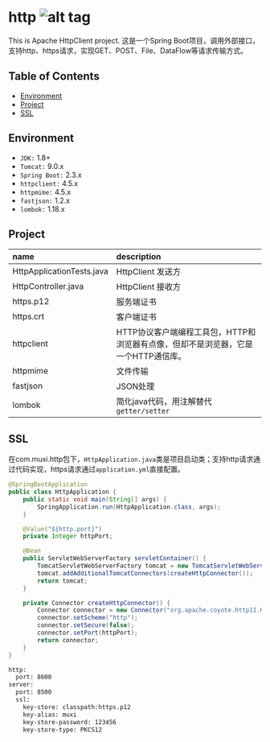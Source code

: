http ![alt tag](https://api.travis-ci.org/phishman3579/java-algorithms-implementation.svg?branch=master)
==============================

This is Apache HttpClient project. 这是一个Spring Boot项目，调用外部接口，支持http、https请求，实现GET、POST、File、DataFlow等请求传输方式。

## Table of Contents
+ [Environment](https://github.com/loveisontheway/http#Environment)
+ [Project](https://github.com/loveisontheway/http#Project)
+ [SSL](https://github.com/loveisontheway/http#SSL)

## Environment
+ `JDK:` 1.8+
+ `Tomcat:` 9.0.x
+ `Spring Boot:` 2.3.x
+ `httpclient:` 4.5.x
+ `httpmime:` 4.5.x
+ `fastjson:` 1.2.x
+ `lombok:` 1.18.x

## Project
| name | description |
| :------ | :------ |
| HttpApplicationTests.java | HttpClient 发送方 |
| HttpController.java | HttpClient 接收方 |
| https.p12 | 服务端证书 |
| https.crt | 客户端证书 |
| httpclient | HTTP协议客户端编程工具包，HTTP和浏览器有点像，但却不是浏览器，它是一个HTTP通信库。 |
| httpmime | 文件传输 |
| fastjson | JSON处理 |
| lombok | 简化java代码，用注解替代`getter/setter` |

## SSL
在com.muxi.http包下，`HttpApplication.java`类是项目启动类；支持http请求通过代码实现，https请求通过`application.yml`直接配置。
```java
@SpringBootApplication
public class HttpApplication {
    public static void main(String[] args) {
        SpringApplication.run(HttpApplication.class, args);
    }

    @Value("${http.port}")
    private Integer httpPort;

    @Bean
    public ServletWebServerFactory servletContainer() {
        TomcatServletWebServerFactory tomcat = new TomcatServletWebServerFactory();
        tomcat.addAdditionalTomcatConnectors(createHttpConnector());
        return tomcat;
    }

    private Connector createHttpConnector() {
        Connector connector = new Connector("org.apache.coyote.http11.Http11NioProtocol");
        connector.setScheme("http");
        connector.setSecure(false);
        connector.setPort(httpPort);
        return connector;
    }
}
```
```xml
http:
  port: 8600
server:
  port: 8500
  ssl:
    key-store: classpath:https.p12
    key-alias: muxi
    key-store-password: 123456
    key-store-type: PKCS12
```
